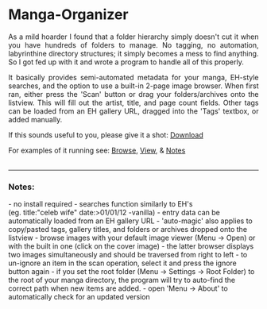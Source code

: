 Manga-Organizer
===============

<p align="justify">As a mild hoarder I found that a folder hierarchy simply doesn't cut it when you have hundreds of folders to manage. No tagging, no automation, labyrinthine directory structures; it simply becomes a mess to find anything. So I got fed up with it and wrote a program to handle all of this properly.</p>

<p align="justify">It basically provides semi-automated metadata for your manga, EH-style searches, and the option to use a built-in 2-page image browser. When first ran, either press the 'Scan' button or drag your folders/archives onto the listview. This will fill out the artist, title, and page count fields. Other tags can be loaded from an EH gallery URL, dragged into the 'Tags' textbox, or added manually.</p>

If this sounds useful to you, please give it a shot: <a href="https://cloud.openmailbox.org/public.php?service=files&t=e0241b31d87a889ab73add19741ca5ec&download">Download</a>

For examples of it running see: <a href="https://raw.github.com/Nagru/Manga-Organizer/master/Nagru - Manga Organizer/Resources/Prv_Browse.png" target="_blank">Browse</a>, <a href="https://raw.github.com/Nagru/Manga-Organizer/master/Nagru - Manga Organizer/Resources/Prv_View.jpg" target="_blank">View</a>, & <a href="https://raw.github.com/Nagru/Manga-Organizer/master/Nagru - Manga Organizer/Resources/Prv_Notes.png" target="_blank">Notes</a>
<br><br><hr>
<h3>Notes:</h3>
- no install required
- searches function similarly to EH's<br />
  (eg. title:"celeb wife" date:>01/01/12 -vanilla)
- entry data can be automatically loaded from an EH gallery URL
- 'auto-magic' also applies to copy/pasted tags, gallery titles, and folders or archives dropped onto the listview
- browse images with your default image viewer (Menu -> Open) or with the built in one (click on the cover image)
- the latter browser displays two images simultaneously and should be traversed from right to left
- to un-ignore an item in the scan operation, select it and press the ignore button again
- if you set the root folder (Menu -> Settings -> Root Folder) to the root of your manga directory, the program will try to auto-find the correct path when new items are added.
- open 'Menu -> About' to automatically check for an updated version
